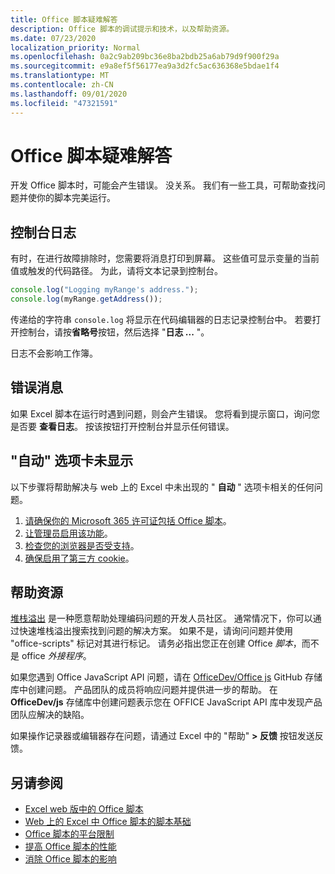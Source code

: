 ```yaml
---
title: Office 脚本疑难解答
description: Office 脚本的调试提示和技术，以及帮助资源。
ms.date: 07/23/2020
localization_priority: Normal
ms.openlocfilehash: 0a2c9ab209bc36e8ba2bdb25a6ab79d9f900f29a
ms.sourcegitcommit: e9a8ef5f56177ea9a3d2fc5ac636368e5bdae1f4
ms.translationtype: MT
ms.contentlocale: zh-CN
ms.lasthandoff: 09/01/2020
ms.locfileid: "47321591"
---
```

# <a name="troubleshooting-office-scripts"></a>Office 脚本疑难解答

开发 Office 脚本时，可能会产生错误。 没关系。 我们有一些工具，可帮助查找问题并使你的脚本完美运行。

## <a name="console-logs"></a>控制台日志

有时，在进行故障排除时，您需要将消息打印到屏幕。 这些值可显示变量的当前值或触发的代码路径。 为此，请将文本记录到控制台。

```TypeScript
console.log("Logging myRange's address.");
console.log(myRange.getAddress());
```

传递给的字符串 `console.log` 将显示在代码编辑器的日志记录控制台中。 若要打开控制台，请按**省略号**按钮，然后选择 "**日志 ...** "。

日志不会影响工作簿。

## <a name="error-messages"></a>错误消息

如果 Excel 脚本在运行时遇到问题，则会产生错误。 您将看到提示窗口，询问您是否要 **查看日志**。 按该按钮打开控制台并显示任何错误。

## <a name="automate-tab-not-appearing"></a>"自动" 选项卡未显示

以下步骤将帮助解决与 web 上的 Excel 中未出现的 " **自动** " 选项卡相关的任何问题。

1. [请确保你的 Microsoft 365 许可证包括 Office 脚本](../overview/excel.md#requirements)。
1. [让管理员启用该功能](/microsoft-365/admin/manage/manage-office-scripts-settings)。
1. [检查您的浏览器是否受支持](platform-limits.md#browser-support)。
1. [确保启用了第三方 cookie](platform-limits.md#third-party-cookies)。

## <a name="help-resources"></a>帮助资源

[堆栈溢出](https://stackoverflow.com/questions/tagged/office-scripts) 是一种愿意帮助处理编码问题的开发人员社区。 通常情况下，你可以通过快速堆栈溢出搜索找到问题的解决方案。 如果不是，请询问问题并使用 "office-scripts" 标记对其进行标记。 请务必指出您正在创建 Office *脚本*，而不是 office *外接程序*。

如果您遇到 Office JavaScript API 问题，请在 [OfficeDev/Office js](https://github.com/OfficeDev/office-js) GitHub 存储库中创建问题。 产品团队的成员将响应问题并提供进一步的帮助。 在 **OfficeDev/js** 存储库中创建问题表示您在 OFFICE JavaScript API 库中发现产品团队应解决的缺陷。

如果操作记录器或编辑器存在问题，请通过 Excel 中的 "帮助" **> 反馈** 按钮发送反馈。

## <a name="see-also"></a>另请参阅

- [Excel web 版中的 Office 脚本](../overview/excel.md)
- [Web 上的 Excel 中 Office 脚本的脚本基础](../develop/scripting-fundamentals.md)
- [Office 脚本的平台限制](platform-limits.md)
- [提高 Office 脚本的性能](../develop/web-client-performance.md)
- [消除 Office 脚本的影响](undo.md)
